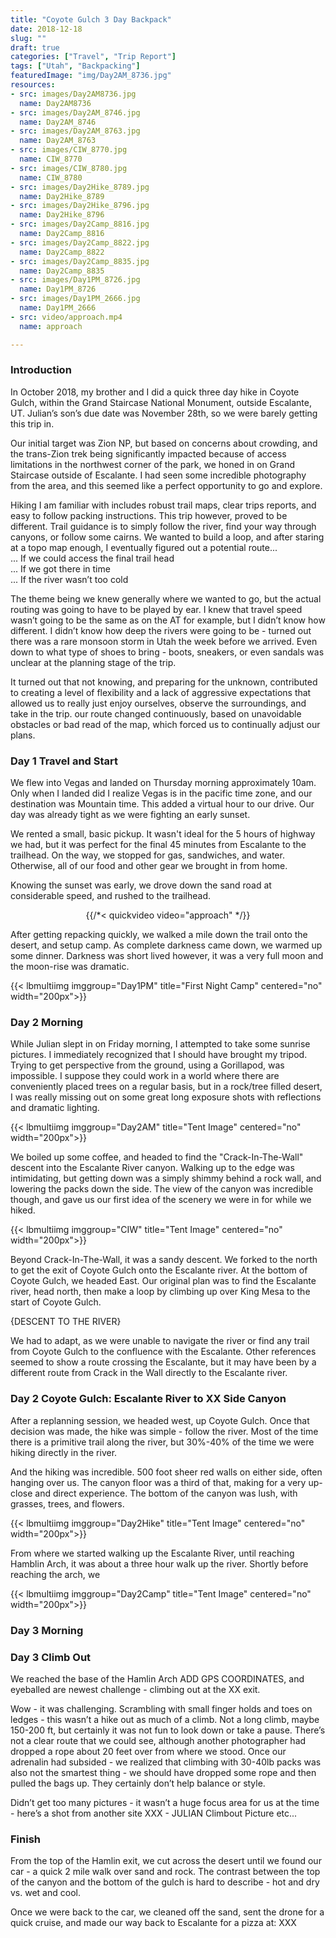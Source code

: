 ```yaml
---
title: "Coyote Gulch 3 Day Backpack"
date: 2018-12-18
slug: ""
draft: true
categories: ["Travel", "Trip Report"]
tags: ["Utah", "Backpacking"]
featuredImage: "img/Day2AM_8736.jpg"
resources:
- src: images/Day2AM8736.jpg
  name: Day2AM8736
- src: images/Day2AM_8746.jpg   
  name: Day2AM_8746
- src: images/Day2AM_8763.jpg
  name: Day2AM_8763
- src: images/CIW_8770.jpg
  name: CIW_8770
- src: images/CIW_8780.jpg
  name: CIW_8780
- src: images/Day2Hike_8789.jpg
  name: Day2Hike_8789
- src: images/Day2Hike_8796.jpg
  name: Day2Hike_8796
- src: images/Day2Camp_8816.jpg
  name: Day2Camp_8816
- src: images/Day2Camp_8822.jpg
  name: Day2Camp_8822
- src: images/Day2Camp_8835.jpg
  name: Day2Camp_8835
- src: images/Day1PM_8726.jpg
  name: Day1PM_8726
- src: images/Day1PM_2666.jpg
  name: Day1PM_2666
- src: video/approach.mp4
  name: approach

---
```


### Introduction

In October 2018, my brother and I did a quick three day hike in Coyote Gulch, within the Grand Staircase National Monument, outside Escalante, UT.  Julian’s son’s due date was November 28th, so we were barely getting this trip in.


Our initial target was Zion NP, but based on concerns about crowding, and the trans-Zion trek being significantly impacted because of access limitations in the northwest corner of the park, we honed in on Grand Staircase outside of Escalante.  I had seen some incredible photography from the area, and this seemed like a perfect opportunity to go and explore.


Hiking I am familiar with includes robust trail maps, clear trips reports, and easy to follow packing instructions.  This trip however, proved to be different.  Trail guidance is to simply follow the river, find your way through canyons, or follow some cairns.  We wanted to build a loop, and after staring at a topo map enough, I eventually figured out a potential route... <br>
... If we could access the final trail head <br>
... If we got there in time <br>
... If the river wasn’t too cold <br>

The theme being we knew generally where we wanted to go, but the actual routing was going to have to be played by ear.  I knew that travel speed wasn’t going to be the same as on the AT for example, but I didn’t know how different.  I didn’t know how deep the rivers were going to be - turned out there was a rare monsoon storm in Utah the week before we arrived.  Even down to what type of shoes to bring - boots, sneakers, or even sandals was unclear at the planning stage of the trip.

It turned out that not knowing, and preparing for the unknown, contributed to creating a level of flexibility and a lack of aggressive expectations that allowed us to really just enjoy ourselves, observe the surroundings, and take in the trip.  our route changed continuously, based on unavoidable obstacles or bad read of the map, which forced us to continually adjust our plans.

### Day 1 Travel and Start

We flew into Vegas and landed on Thursday morning approximately 10am.  Only when I landed did I realize Vegas is in the pacific time zone, and our destination was Mountain time. This added a virtual hour to our drive.  Our day was already tight as we were fighting an early sunset.

We rented a small, basic  pickup.  It wasn't ideal for the 5 hours of highway we had, but it was perfect for the final 45 minutes from Escalante to the trailhead. On the way, we stopped for gas, sandwiches, and water.  Otherwise, all of our food and other gear we brought in from home.

Knowing the sunset was early, we drove down the sand road at considerable speed, and rushed to the trailhead.  

<figure align=center>
{{/*< quickvideo video="approach" */}}
</figure>

After getting repacking quickly, we walked a mile down the trail onto the desert, and setup camp.  As complete darkness came down, we warmed up some dinner.  Darkness was short lived however, it was a very full moon and the moon-rise was dramatic.

{{< lbmultiimg imggroup="Day1PM" title="First Night Camp" centered="no" width="200px">}}

### Day 2 Morning

While Julian slept in on Friday morning, I attempted to take some sunrise pictures. I immediately recognized that I should have brought my tripod. Trying to get perspective from the ground, using a Gorillapod, was impossible.  I suppose they could work in a world where there are conveniently placed trees on a regular basis, but in a rock/tree filled desert, I was really missing out on some great long exposure shots with reflections and dramatic lighting.

{{< lbmultiimg imggroup="Day2AM" title="Tent Image" centered="no" width="200px">}}

We boiled up some coffee, and headed to find the "Crack-In-The-Wall" descent into the Escalante River canyon. Walking up to the edge was intimidating, but getting down was a simply shimmy behind a rock wall, and lowering the packs down the side.  The view of the canyon was incredible though, and gave us our first idea of the scenery we were in for while we hiked.

{{< lbmultiimg imggroup="CIW" title="Tent Image" centered="no" width="200px">}}

Beyond Crack-In-The-Wall, it was a sandy descent.  We forked to the north to get the exit of Coyote Gulch onto the Escalante river.  At the bottom of Coyote Gulch, we headed East.  Our original plan was to find the Escalante river, head north, then make a loop by climbing up over King Mesa to the start of Coyote Gulch.

{DESCENT TO THE RIVER}

We had to adapt, as we were unable to navigate the river or find any trail from Coyote Gulch to the confluence with the Escalante.  Other references seemed to show a route crossing the Escalante, but it may have been by a different route from Crack in the Wall directly to the Escalante river. 

### Day 2 Coyote Gulch: Escalante River to XX Side Canyon

After a replanning session, we headed west, up Coyote Gulch.  Once that decision was made, the hike was simple - follow the river.  Most of the time there is a primitive trail along the river, but 30%-40% of the time we were hiking directly in the river.

And the hiking was incredible.  500 foot sheer red walls on either side, often hanging over us.  The canyon floor was a third of that, making for a very up-close and direct experience.  The bottom of the canyon was lush, with grasses, trees, and flowers.  

{{< lbmultiimg imggroup="Day2Hike" title="Tent Image" centered="no" width="200px">}}

From where we started walking up the Escalante River, until reaching Hamblin Arch, it was about a three hour walk up the river.  Shortly before reaching the arch, we   

{{< lbmultiimg imggroup="Day2Camp" title="Tent Image" centered="no" width="200px">}}


### Day 3 Morning



### Day 3 Climb Out

We reached the base of the Hamlin Arch ADD GPS COORDINATES, and eyeballed are newest challenge - climbing out at the XX exit.  

Wow - it was challenging.  Scrambling with small finger holds and toes on ledges - this wasn’t a hike out as much of a climb.  Not a long climb, maybe 150-200 ft, but certainly it was not fun to look down or take a pause.  There’s not a clear route that we could see, although another photographer had dropped a rope about 20 feet over from where we stood.  Once our adrenalin had subsided - we realized that climbing with 30-40lb packs was also not the smartest thing - we should have dropped some rope and then pulled the bags up.  They certainly don’t help balance or style.

Didn’t get too many pictures - it wasn’t a huge focus area for us at the time - here’s a shot from another site XXX - JULIAN Climbout Picture etc...


### Finish

From the top of the Hamlin exit, we cut across the desert until we found our car - a quick 2 mile walk over sand and rock.  The contrast between the top of the canyon and the bottom of the gulch is hard to describe - hot and dry vs. wet and cool.

Once we were back to the car, we cleaned off the sand, sent the drone for a quick cruise, and made our way back to Escalante for a pizza at: XXX
